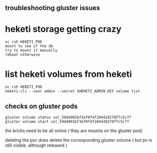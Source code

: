 ## troubleshooting gluster issues


# heketi storage getting crazy

```
oc rsh HEKETI_POD
mount to see if the db 
try to mount it manually
reboot otherwise
```

# list heketi volumes from heketi

```
oc rsh HEKETI_POD
heketi-cli --user admin --secret $HEKETI_ADMIN_KEY volume list
```

## checks on gluster pods

```
gluster volume status vol_59dd901bf3ef0f4f284428270f7c5c7f
gluster volume start vol_59dd901bf3ef0f4f284428270f7c5c7f
```

the bricks need to be all online ( they are mounts on the gluster pod)

deleting the pvc does delete the corresponding gluster volume ( but pv is still visible, although released )

